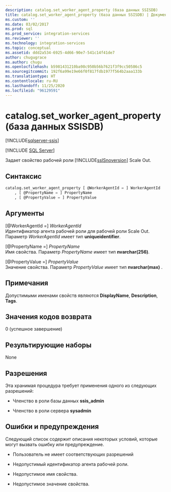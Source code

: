 ```yaml
---
description: catalog.set_worker_agent_property (база данных SSISDB)
title: catalog.set_worker_agent_property (база данных SSISDB) | Документы Майкрософт
ms.custom: ''
ms.date: 03/02/2017
ms.prod: sql
ms.prod_service: integration-services
ms.reviewer: ''
ms.technology: integration-services
ms.topic: conceptual
ms.assetid: ddd2a534-6925-4d66-90e7-541c14f41de7
author: chugugrace
ms.author: chugu
ms.openlocfilehash: b5981431210ba98c950b56b7621f3f9cc50586c5
ms.sourcegitcommit: 192f6a99e19e66f0f817fdb1977f564b2aaa133b
ms.translationtype: HT
ms.contentlocale: ru-RU
ms.lasthandoff: 11/25/2020
ms.locfileid: "96129591"
---
```

# <a name="catalogset_worker_agent_property-ssisdb-database"></a>catalog.set_worker_agent_property (база данных SSISDB)

[!INCLUDE[sqlserver-ssis](../../includes/applies-to-version/sqlserver-ssis.md)]


[!INCLUDE [SQL Server](../../includes/applies-to-version/sqlserver.md)]

Задает свойство рабочей роли [!INCLUDE[ssISnoversion](../../includes/ssisnoversion-md.md)] Scale Out.

## <a name="syntax"></a>Синтаксис

```sql
catalog.set_worker_agent_property [ @WorkerAgentId = ] WorkerAgentId
    , [ @PropertyName = ] PropertyName
    , [ @PropertyValue = ] PropertyValue 
```

## <a name="arguments"></a>Аргументы
[@WorkerAgentId =] *WorkerAgentId*  
Идентификатор агента рабочей роли для рабочей роли Scale Out. Параметр *WorkerAgentId* имеет тип **uniqueidentifier**.

[@PropertyName =] *PropertyName*  
Имя свойства. Параметр *PropertyName* имеет тип **nvarchar(256)**.

[@PropertyValue =] *PropertyValue*  
Значение свойства. Параметр *PropertyValue* имеет тип **nvarchar(max)** .

## <a name="remarks"></a>Примечания
Допустимыми именами свойств являются **DisplayName**, **Description**, **Tags**.

## <a name="return-code-value"></a>Значения кодов возврата  
 0 (успешное завершение)  
  
## <a name="result-sets"></a>Результирующие наборы  
 None  

## <a name="permissions"></a>Разрешения  
 Эта хранимая процедура требует применения одного из следующих разрешений:  
  
-   Членство в роли базы данных **ssis_admin**  
  
-   Членство в роли сервера **sysadmin**

## <a name="errors-and-warnings"></a>Ошибки и предупреждения
  Следующий список содержит описания некоторых условий, которые могут вызвать ошибку или предупреждение.  
  
-   Пользователь не имеет соответствующих разрешений 

-   Недопустимый идентификатор агента рабочей роли.

-   Недопустимое имя свойства.

-   Недопустимое значение свойства.  
